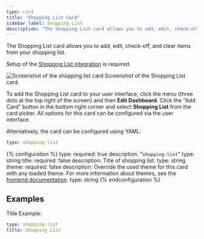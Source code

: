 ```yaml
---
type: card
title: "Shopping List Card"
sidebar_label: Shopping List
description: "The Shopping List card allows you to add, edit, check-off, and clear items from your shopping list."
---
```


The Shopping List card allows you to add, edit, check-off, and clear items from your shopping list.

Setup of the [Shopping List integration](/integrations/shopping_list/) is required.

<p class='img'>
<img src='/images/dashboards/lovelace_shopping_list_card.gif' alt='Screenshot of the shopping list card'>
Screenshot of the Shopping List card.
</p>

To add the Shopping List card to your user interface, click the menu (three dots at the top right of the screen) and then **Edit Dashboard**. Click the "Add Card" button in the bottom right corner and select **Shopping List** from the card picker. All options for this card can be configured via the user interface.

Alternatively, the card can be configured using YAML:

```yaml
type: shopping-list
```

{% configuration %}
type:
  required: true
  description: "`shopping-list`"
  type: string
title:
  required: false
  description: Title of shopping list.
  type: string
theme:
  required: false
  description: Override the used theme for this card with any loaded theme. For more information about themes, see the [frontend documentation](/integrations/frontend/).
  type: string
{% endconfiguration %}

## Examples

Title Example:

```yaml
type: shopping-list
title: Shopping List
```
